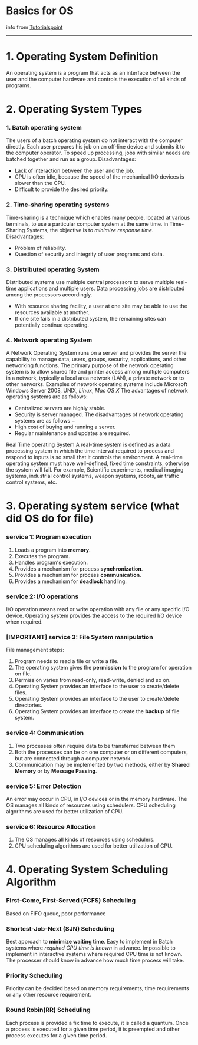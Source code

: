 # Basics for OS
info from [Tutorialspoint](https://www.tutorialspoint.com/operating_system/index.htm)
***

# 1.	Operating System Definition
An operating system is a program that acts as an interface between the user and the computer hardware and controls the execution of all kinds of programs.

# 2. Operating System Types
### 1. Batch operating system
The users of a batch operating system do not interact with the computer directly. Each user prepares his job on an off-line device and submits it to the computer operator. To speed up processing, jobs with similar needs are batched together and run as a group.
Disadvantages:
* Lack of interaction between the user and the job.
* CPU is often idle, because the speed of the mechanical I/O devices is slower than the CPU.
* Difficult to provide the desired priority.

### 2. Time-sharing operating systems
Time-sharing is a technique which enables many people, located at various terminals, to use a particular computer system at the same time. in Time-Sharing Systems, the objective is to *minimize response time*.
Disadvantages:
* Problem of reliability.
* Question of security and integrity of user programs and data.

### 3. Distributed operating System
Distributed systems use multiple central processors to serve multiple real-time applications and multiple users. Data processing jobs are distributed among the processors accordingly.
* With resource sharing facility, a user at one site may be able to use the resources available at another.
* If one site fails in a distributed system, the remaining sites can potentially continue operating.

### 4. Network operating System
A Network Operating System runs on a server and provides the server the capability to manage data, users, groups, security, applications, and other networking functions. The primary purpose of the network operating system is to allow shared file and printer access among multiple computers in a network, typically a local area network (LAN), a private network or to other networks.
Examples of network operating systems include Microsoft Windows Server 2008, UNIX, *Linux*, *Mac OS X* 
The advantages of network operating systems are as follows:  
*	Centralized servers are highly stable.
*	Security is server managed.
The disadvantages of network operating systems are as follows −
*	High cost of buying and running a server.
*	Regular maintenance and updates are required.

Real Time operating System
A real-time system is defined as a data processing system in which the time interval required to process and respond to inputs is so small that it controls the environment. A real-time operating system must have well-defined, fixed time constraints, otherwise the system will fail. For example, Scientific experiments, medical imaging systems, industrial control systems, weapon systems, robots, air traffic control systems, etc.

# 3. Operating system service (what did OS do for file)
### service 1: Program execution
1.	Loads a program into **memory**.
2.	Executes the program.
3.	Handles program's execution.
4.	Provides a mechanism for process **synchronization**.
5.	Provides a mechanism for process **communication**.
6.	Provides a mechanism for **deadlock** handling.

### service 2: I/O operations
I/O operation means read or write operation with any file or any specific I/O device. Operating system provides the access to the required I/O device when required.

### [IMPORTANT] service 3: File System manipulation
File management steps:
1.	Program needs to read a file or write a file.
2.	The operating system gives the **permission** to the program for operation on file.
3.	Permission varies from read-only, read-write, denied and so on.
4.	Operating System provides an interface to the user to create/delete files.
5.	Operating System provides an interface to the user to create/delete directories.
6.	Operating System provides an interface to create the **backup** of file system.

### service 4: Communication
1.	Two processes often require data to be transferred between them
2.	Both the processes can be on one computer or on different computers, but are connected through a computer network.
3.	Communication may be implemented by two methods, either by **Shared Memory** or by **Message Passing**.

### service 5: Error Detection
An error may occur in CPU, in I/O devices or in the memory hardware.
The OS manages all kinds of resources using schedulers.
CPU scheduling algorithms are used for better utilization of CPU.

### service 6: Resource Allocation
1.	The OS manages all kinds of resources using schedulers.
2.	CPU scheduling algorithms are used for better utilization of CPU.

# 4. Operating System Scheduling Algorithm
### First-Come, First-Served (FCFS) Scheduling
Based on FIFO queue, poor performance

### Shortest-Job-Next (SJN) Scheduling
Best approach to **minimize waiting time**.
Easy to implement in Batch systems where *required CPU time is known* in advance.
Impossible to implement in interactive systems where required CPU time is not known.
The processer should know in advance how much time process will take.

### Priority Scheduling
Priority can be decided based on memory requirements, time requirements or any other resource requirement.

### Round Robin(RR) Scheduling
Each process is provided a fix time to execute, it is called a quantum.
Once a process is executed for a given time period, it is preempted and other process executes for a given time period.

